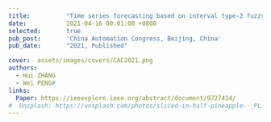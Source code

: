 ```yaml
---
title:          "Time series forecasting based on interval type-2 fuzzy logic system with PSO"
date:           2021-04-16 00:01:00 +0800
selected:       true
pub_post:       'China Automation Congress, Beijing, China'
pub_date:       "2021, Published"

cover:  assets/images/covers/CAC2021.png
authors:
  - Hui ZHANG
  - Wei PENG#
links:
  Paper: https://ieeexplore.ieee.org/abstract/document/9727414/
#  Unsplash: https://unsplash.com/photos/sliced-in-half-pineapple--_PLJZmHZzk
---
```

